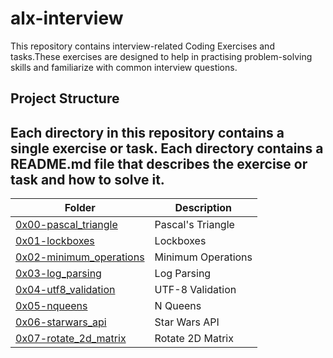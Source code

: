 # alx-interview

This repository contains interview-related Coding Exercises and tasks.These exercises are designed to help in practising problem-solving skills and familiarize with common interview questions.

## Project Structure
Each directory in this repository contains a single exercise or task. Each directory contains a README.md file that describes the exercise or task and how to solve it.
---
| Folder | Description |
| ------ | ------ |
| [0x00-pascal_triangle](./0x00-pascal_triangle) | Pascal's Triangle |
| [0x01-lockboxes](./0x01-lockboxes) | Lockboxes |
| [0x02-minimum_operations](./0x02-minimum_operations) | Minimum Operations |
| [0x03-log_parsing](./0x03-log_parsing) | Log Parsing |
| [0x04-utf8_validation](./0x04-utf8_validation) | UTF-8 Validation |
| [0x05-nqueens](./0x05-nqueens) | N Queens |
| [0x06-starwars_api](./0x05-starwars_api) | Star Wars API |
| [0x07-rotate_2d_matrix](./0x07-rotate_2d_matrix) | Rotate 2D Matrix |
